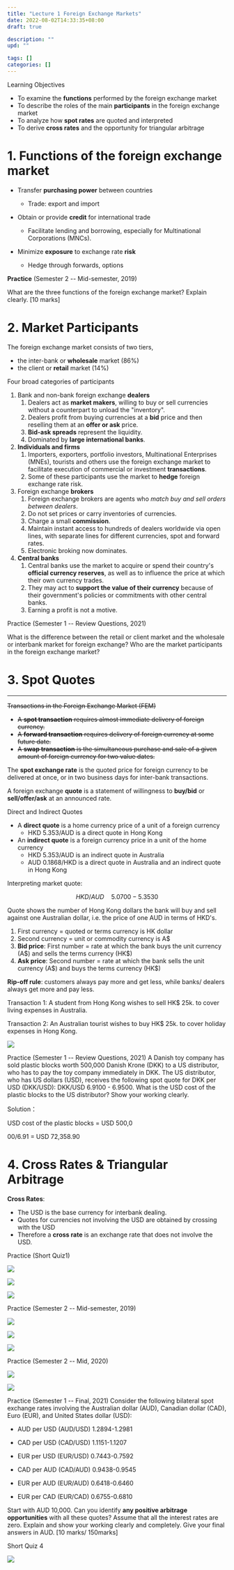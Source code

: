 ```yaml
---
title: "Lecture 1 Foreign Exchange Markets"
date: 2022-08-02T14:33:35+08:00
draft: true

description: ""
upd: ""

tags: []
categories: []
---
```


<!--more-->

Learning Objectives

- To examine the **functions** performed by the foreign exchange
  market
- To describe the roles of the main **participants** in the foreign
  exchange market
- To analyze how **spot rates** are quoted and interpreted
- To derive **cross rates** and the opportunity for triangular
  arbitrage

# 1. Functions of the foreign exchange market

- Transfer **purchasing power** between countries
  
  - Trade: export and import

- Obtain or provide **credit** for international trade
  
  - Facilitate lending and borrowing, especially for Multinational
    Corporations (MNCs).

- Minimize **exposure** to exchange rate **risk**
  
  - Hedge through forwards, options

**Practice** (Semester 2 -- Mid-semester, 2019)

What are the three functions of the foreign exchange market? Explain clearly. [10 marks]

# 2. Market Participants

The foreign exchange market consists of two tiers,

- the inter-bank or **wholesale** market (86%)
- the client or **retail** market (14%)

Four broad categories of participants

1. Bank and non-bank foreign exchange **dealers**
   1. Dealers act as **market makers**, willing to buy or sell
      currencies without a counterpart to unload the "inventory".
   2. Dealers profit from buying currencies at a **bid** price and
      then reselling them at an **offer or ask** price.
   3. **Bid-ask spreads** represent the liquidity.
   4. Dominated by **large international banks**.
2. **Individuals and firms**
   1. Importers, exporters, portfolio investors, Multinational
      Enterprises (MNEs), tourists and others use the foreign exchange
      market to facilitate execution of commercial or investment
      **transactions**.
   2. Some of these participants use the market to **hedge** foreign
      exchange rate risk.
3. Foreign exchange **brokers**
   1. Foreign exchange brokers are agents who *match buy and sell
      orders between dealers*.
   2. Do not set prices or carry inventories of currencies.
   3. Charge a small **commission**.
   4. Maintain instant access to hundreds of dealers worldwide via
      open lines, with separate lines for different currencies, spot
      and forward rates.
   5. Electronic broking now dominates.
4. **Central banks**
   1. Central banks use the market to acquire or spend their country's
      **official currency reserves**, as well as to influence the
      price at which their own currency trades.
   2. They may act to **support the value of their currency** because
      of their government's policies or commitments with other central
      banks.
   3. Earning a profit is not a motive.

Practice (Semester 1 -- Review Questions, 2021)

What is the difference between the retail or client market and the wholesale or interbank market for foreign exchange? Who are the market participants in the foreign exchange market?

# 3. Spot Quotes
-----------

~~Transactions in the Foreign Exchange Market (FEM)~~

- ~~A **spot transaction** requires almost immediate delivery of
  foreign currency.~~
- ~~A **forward transaction** requires delivery of foreign currency at
  some future date.~~
- ~~A **swap transaction** is the simultaneous purchase and sale of a
  given amount of foreign currency for two value dates.~~

The **spot exchange rate** is the quoted price for foreign currency to
be delivered at once, or in two business days for inter-bank
transactions.

A foreign exchange **quote** is a statement of willingness to
**buy/bid** or **sell/offer/ask** at an announced rate.

Direct and Indirect Quotes

- A **direct quote** is a home currency price of a unit of a foreign
  currency
  - HKD 5.353/AUD is a direct quote in Hong Kong
- An **indirect quote** is a foreign currency price in a unit of the
  home currency
  - HKD 5.353/AUD is an indirect quote in Australia
  - AUD 0.1868/HKD is a direct quote in Australia and an indirect
    quote in Hong Kong

Interpreting market quote:

$$
HKD/AUD \quad 5.0700 - 5.3530
$$

Quote shows the number of Hong Kong dollars the bank will buy and sell
against one Australian dollar, i.e. the price of one AUD in terms of
HKD's.

1. First currency = quoted or terms currency is HK dollar
2. Second currency = unit or commodity currency is A\$
3. **Bid price**: First number = rate at which the bank buys the unit
   currency (A\$) and sells the terms currency (HK\$)
4. **Ask price**: Second number = rate at which the bank sells the unit
   currency (A\$) and buys the terms currency (HK\$)

**Rip-off rule**: customers always pay more and get less, while banks/
dealers always get more and pay less.

Transaction 1: A student from Hong Kong wishes to sell HK\$ 25k. to
cover living expenses in Australia.

Transaction 2: An Australian tourist wishes to buy HK\$ 25k. to cover
holiday expenses in Hong Kong.

![](C:\Users\Wuhao\AppData\Roaming\marktext\images\2022-07-22-11-30-56-image.png)

Practice (Semester 1 -- Review Questions, 2021) A Danish toy company has
sold plastic blocks worth 500,000 Danish Krone (DKK) to a US
distributor, who has to pay the toy company immediately in DKK. The US
distributor, who has US dollars (USD), receives the following spot quote
for DKK per USD (DKK/USD): DKK/USD 6.9100 - 6.9500. What is the USD cost
of the plastic blocks to the US distributor? Show your working clearly.

Solution：

USD cost of the plastic blocks = USD 500,0

00/6.91 = USD 72,358.90

# 4. Cross Rates & Triangular Arbitrage

**Cross Rates**:

- The USD is the base currency for interbank dealing.
- Quotes for currencies not involving the USD are obtained by crossing
  with the USD
- Therefore a **cross rate** is an exchange rate that does not involve
  the USD.

Practice (Short Quiz1)

![](C:\Users\Wuhao\AppData\Roaming\marktext\images\2022-07-22-08-39-03-image.png)

![](C:\Users\Wuhao\AppData\Roaming\marktext\images\2022-07-22-08-55-01-image.png)

![](C:\Users\Wuhao\AppData\Roaming\marktext\images\2022-07-22-08-55-09-image.png)

Practice (Semester 2 -- Mid-semester, 2019)

![](C:\Users\Wuhao\AppData\Roaming\marktext\images\2022-07-21-20-54-14-image.png)

![](C:\Users\Wuhao\AppData\Roaming\marktext\images\2022-07-21-20-55-38-image.png)

![](C:\Users\Wuhao\AppData\Roaming\marktext\images\2022-07-21-20-56-18-image.png)

Practice (Semester 2 -- Mid, 2020)

![](C:\Users\Wuhao\AppData\Roaming\marktext\images\2022-07-21-21-01-13-image.png)

![](C:\Users\Wuhao\AppData\Roaming\marktext\images\2022-07-21-21-02-15-image.png)

Practice (Semester 1 -- Final, 2021) Consider the following bilateral
spot exchange rates involving the Australian dollar (AUD), Canadian
dollar (CAD), Euro (EUR), and United States dollar (USD):

- AUD per USD (AUD/USD) 1.2894-1.2981

- CAD per USD (CAD/USD) 1.1151-1.1207

- EUR per USD (EUR/USD) 0.7443-0.7592

- CAD per AUD (CAD/AUD) 0.9438-0.9545

- EUR per AUD (EUR/AUD) 0.6418-0.6460

- EUR per CAD (EUR/CAD) 0.6755-0.6810

Start with AUD 10,000. Can you identify **any positive arbitrage
opportunities** with all these quotes? Assume that all the interest
rates are zero. Explain and show your working clearly and completely.
Give your final answers in AUD. \[10 marks/ 150marks\]

Short Quiz 4

![](C:\Users\Wuhao\AppData\Roaming\marktext\images\2022-07-23-11-24-36-image.png)